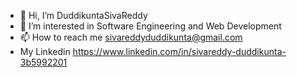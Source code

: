 - 👋 Hi, I’m DuddikuntaSivaReddy
- 👀 I’m interested in Software Engineering and Web Development
- 📫 How to reach me sivareddyduddikunta@gmail.com
- My Linkedin https://www.linkedin.com/in/sivareddy-duddikunta-3b5992201

<!---
DuddikuntaSivaReddy/DuddikuntaSivaReddy is a ✨ special ✨ repository because its `README.md` (this file) appears on your GitHub profile.
You can click the Preview link to take a look at your changes.
--->
